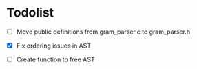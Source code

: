 # Todolist

- [ ] Move public definitions from gram_parser.c to gram_parser.h
- [x] Fix ordering issues in AST
- [ ] Create function to free AST 

